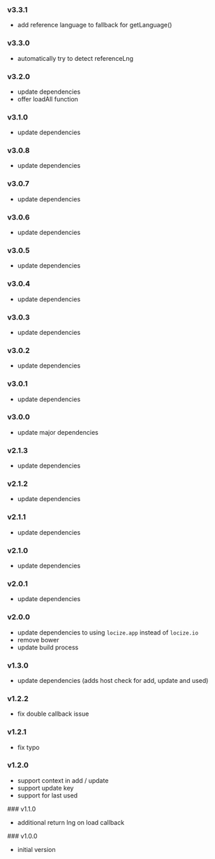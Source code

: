### v3.3.1

- add reference language to fallback for getLanguage()

### v3.3.0

- automatically try to detect referenceLng

### v3.2.0

- update dependencies
- offer loadAll function

### v3.1.0

- update dependencies

### v3.0.8

- update dependencies

### v3.0.7

- update dependencies

### v3.0.6

- update dependencies

### v3.0.5

- update dependencies

### v3.0.4

- update dependencies

### v3.0.3

- update dependencies

### v3.0.2

- update dependencies

### v3.0.1

- update dependencies

### v3.0.0

- update major dependencies

### v2.1.3

- update dependencies

### v2.1.2

- update dependencies

### v2.1.1

- update dependencies

### v2.1.0

- update dependencies

### v2.0.1

- update dependencies

### v2.0.0

- update dependencies to using `locize.app` instead of `locize.io`
- remove bower
- update build process

### v1.3.0

- update dependencies (adds host check for add, update and used)

### v1.2.2

- fix double callback issue

### v1.2.1

- fix typo

### v1.2.0

- support context in add / update
- support update key
- support for last used

### v1.1.0

- additional return lng on load callback

### v1.0.0

- initial version
